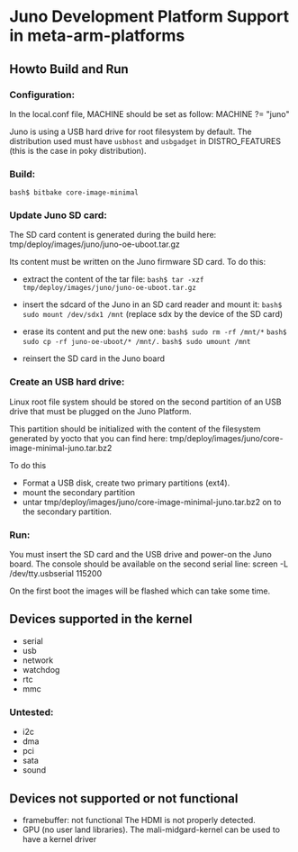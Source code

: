 # Juno Development Platform Support in meta-arm-platforms

## Howto Build and Run

### Configuration:
In the local.conf file, MACHINE should be set as follow:
MACHINE ?= "juno"

Juno is using a USB hard drive for root filesystem by default. The distribution
used must have ```usbhost``` and ```usbgadget``` in DISTRO_FEATURES (this is
the case in poky distribution).

### Build:
```bash$ bitbake core-image-minimal```

### Update Juno SD card:

The SD card content is generated during the build here:
tmp/deploy/images/juno/juno-oe-uboot.tar.gz

Its content must be written on the Juno firmware SD card.
To do this:
- extract the content of the tar file:
```bash$ tar -xzf tmp/deploy/images/juno/juno-oe-uboot.tar.gz```

- insert the sdcard of the Juno in an SD card reader and mount it:
```bash$ sudo mount /dev/sdx1 /mnt```
(replace sdx by the device of the SD card)

- erase its content and put the new one:
```bash$ sudo rm -rf /mnt/*```
```bash$ sudo cp -rf juno-oe-uboot/* /mnt/.```
```bash$ sudo umount /mnt```

- reinsert the SD card in the Juno board

### Create an USB hard drive:

Linux root file system should be stored on the second partition of an USB
drive that must be plugged on the Juno Platform.

This partition should be initialized with the content of the filesystem
generated by yocto that you can find here:
tmp/deploy/images/juno/core-image-minimal-juno.tar.bz2

To do this
- Format a USB disk, create two primary partitions (ext4).
- mount the secondary partition
- untar tmp/deploy/images/juno/core-image-minimal-juno.tar.bz2 on to the
  secondary partition.

### Run:
You must insert the SD card and the USB drive and power-on the Juno board.
The console should be available on the second serial line:
screen -L /dev/tty.usbserial 115200

On the first boot the images will be flashed which can take some time.

## Devices supported in the kernel
- serial
- usb
- network
- watchdog
- rtc
- mmc

### Untested:
- i2c
- dma
- pci
- sata
- sound

## Devices not supported or not functional
- framebuffer: not functional
    The HDMI is not properly detected.
- GPU (no user land libraries).
    The mali-midgard-kernel can be used to have a kernel driver
